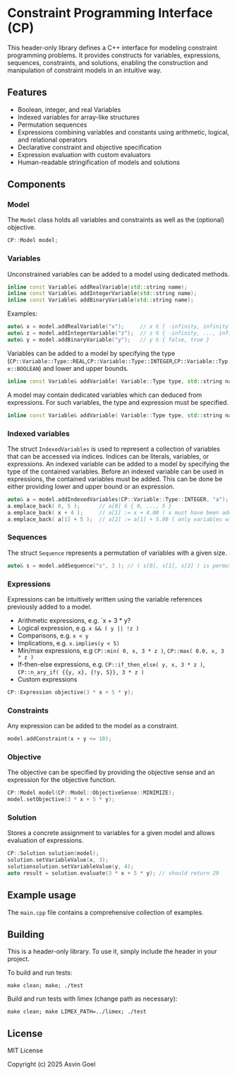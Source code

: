 # Constraint Programming Interface (CP)

This header-only library defines a C++ interface for modeling constraint programming problems. It provides constructs for variables, expressions, sequences, constraints, and solutions, enabling the construction and manipulation of constraint models in an intuitive way.

## Features

- Boolean, integer, and real Variables
- Indexed variables for array-like structures
- Permutation sequences
- Expressions combining variables and constants using arithmetic, logical, and relational operators
- Declarative constraint and objective specification
- Expression evaluation with custom evaluators
- Human-readable stringification of models and solutions

## Components

### Model

The `Model` class holds all variables and constraints as well as the (optional) objective.

```cpp
CP::Model model;
```

### Variables

Unconstrained variables can be added to a model using dedicated methods.

```cpp
inline const Variable& addRealVariable(std::string name);
inline const Variable& addIntegerVariable(std::string name);
inline const Variable& addBinaryVariable(std::string name);
```

Examples:
```cpp
auto& x = model.addRealVariable("x");     // x ∈ [ -infinity, infinity ]
auto& z = model.addIntegerVariable("z");  // z ∈ { -infinity, ..., infinity }
auto& y = model.addBinaryVariable("y");   // y ∈ { false, true }
```

Variables can be added to a model by specifying the type (`CP::Variable::Type::REAL`,`CP::Variable::Type::INTEGER`,`CP::Variable::Type::BOOLEAN`) and lower and upper bounds.

```cpp
inline const Variable& addVariable( Variable::Type type, std::string name, double lowerBound, double upperBound );
```

A model may contain dedicated variables which can deduced from expressions. For such variables, the type and expression must be specified.
```cpp
inline const Variable& addVariable( Variable::Type type, std::string name, Expression expression );
```

### Indexed variables

The struct `IndexedVariables` is used to represent a collection of variables that can be accessed via indices. Indices can be literals, variables, or expressions.
An indexed variable can be added to a model by specifying the type of the contained variables. Before an indexed variable can be used in expressions, the contained variables must be added. This can be done be either providing lower and upper bound or an expression.

```cpp
auto& a = model.addIndexedVariables(CP::Variable::Type::INTEGER, "a");
a.emplace_back( 0, 5 );      // a[0] ∈ { 0, ..., 5 }
a.emplace_back( x + 4 );     // a[1] := x + 4.00 ( x must have been added to the model before )
a.emplace_back( a[1] + 5 );  // a[2] := a[1] + 5.00 ( only variables with lower index must be used )
```

### Sequences

The struct `Sequence` represents a permutation of variables with a given size.

```cpp
auto& s = model.addSequence("s", 3 ); // ( s[0], s[1], s[2] ) is permutation of { 1, ..., 3 }
```


### Expressions

Expressions can be intuitively written using the variable references previously added to a model.

- Arithmetic expressions, e.g. `x + 3 * y?
- Logical expression, e.g. `x && ( y || !z )`
- Comparisons, e.g. `x < y`
- Implications, e.g. `x.implies(y < 5)`
- Min/max expressions, e.g `CP::min( 0, x, 3 * z )`, `CP::max( 0.0, x, 3 * z )`
- If-then-else expressions, e.g. `CP::if_then_else( y, x, 3 * z )`, `CP::n_ary_if( {{y, x}, {!y, 5}}, 3 * z )`
- Custom expressions

```cpp
CP::Expression objective(3 * x + 5 * y);
```

### Constraints

Any expression can be added to the model as a constraint.

```cpp
model.addConstraint(x + y <= 10);
```

### Objective

The objective can be specified by providing the objective sense and an expression for the objective function.

```cpp
CP::Model model(CP::Model::ObjectiveSense::MINIMIZE);
model.setObjective(3 * x + 5 * y);
```

### Solution

Stores a concrete assignment to variables for a given model and allows evaluation of expressions.

```cpp
CP::Solution solution(model);
solution.setVariableValue(x, 3);
solutionsolution.setVariableValue(y, 4);
auto result = solution.evaluate(3 * x + 5 * y); // should return 29
```

## Example usage

The `main.cpp` file contains a comprehensive collection of examples.

## Building

This is a header-only library. To use it, simply include the header in your project.

To build and run tests:

```
make clean; make; ./test
```

Build and run tests with limex (change path as necessary):

```
make clean; make LIMEX_PATH=../limex; ./test
```


## License

MIT License

Copyright (c) 2025 Asvin Goel
